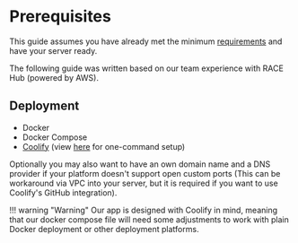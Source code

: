 # Prerequisites

This guide assumes you have already met the minimum
[requirements](requirements.md) and have your server ready. 

The following guide was written based on our team experience with RACE Hub (powered by AWS).

## Deployment

- Docker
- Docker Compose
- [Coolify](https://coolify.io/) (view [here](https://coolify.io/self-hosted/) for one-command setup)


Optionally you may also want to have an own domain name and a DNS provider if
your platform doesn't support open custom ports (This can be workaround via VPC
into your server, but it is required if you want to use Coolify's GitHub
integration).

!!! warning "Warning"
    Our app is designed with Coolify in mind, meaning that our docker compose file will need some adjustments to work with plain Docker deployment or other deployment platforms.